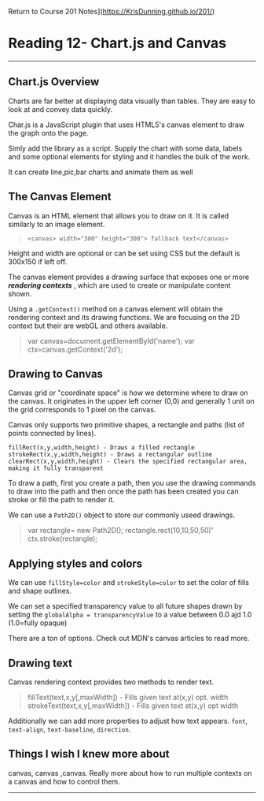 Return to Course 201 Notes](https://KrisDunning.github.io/201/)

# Reading 12- Chart.js and Canvas

*****

## Chart.js Overview

Charts are far better at displaying data visually than tables. They are easy to look at and convey data quickly.  

Char.js is a JavaScript plugin that uses HTML5's canvas element to draw the graph onto the page.  

Simly add the library as a script. Supply the chart with some data, labels and some optional elements for styling and it handles the bulk of the work.  

It can create line,pic,bar charts and animate them as well  

## The Canvas Element

Canvas is an HTML element that allows you to draw on it. It is called similarly to an image element.  
> `<canvas> width="300" height="300"> fallback text</canvas> ` 

Height and width are optional or can be set using CSS but the default is 300x150 if left off.  

The canvas element provides a drawing surface that exposes one or more ***rendering contexts*** , which are used to create or manipulate content shown.  

Using a `.getContext()` method on a canvas element will obtain the rendering context and its drawing functions. We are focusing on the 2D context but their are webGL and others available.  

> var canvas=document.getElementById('name');
> var ctx=canvas.getContext('2d');

## Drawing to Canvas

Canvas grid or "coordinate space" is how we determine where to draw on the canvas. It originates in the upper left corner (0,0) and generally 1 unit on the grid corresponds to 1 pixel on the canvas.  

Canvas only supports two primitive shapes, a rectangle and paths (list of points connected by lines).  

~~~~JS
fillRect(x,y,width,height) - Draws a filled rectangle
strokeRect(x,y,width,height) - Draws a rectangular outline
clearRect(x,y,width,height) - Clears the specified rectangular area, making it fully transparent
~~~~

To draw a path, first you create a path, then you use the drawing commands to draw into the path and then once the path has been created you can stroke or fill the path to render it.  

We can use a `Path2D()` object to store our commonly useed drawings.  
> var rectangle= new Path2D();
> rectangle.rect(10,10,50,50)'
> ctx.stroke(rectangle);

## Applying styles and colors

We can use `fillStyle=color` and `strokeStyle=color` to set the color of fills and shape outlines.  

We can set a specified transparency value to all future shapes drawn by setting the `globalAlpha = transparencyValue` to a value between 0.0 ajd 1.0 (1.0=fully opaque)

There are a ton of options. Check out MDN's canvas articles to read more.  

## Drawing text

Canvas rendering context provides two methods to render text.  

> fillText(text,x,y[,maxWidth]) - Fills given text at(x,y) opt. width  
> strokeText(text,x,y[,maxWidth]) - Fills given text at(x,y) opt width  

Additionally we can add more properties to adjust how text appears. `font`, `text-align`, `text-baseline`, `direction`.  

## Things I wish I knew more about

 canvas, canvas ,canvas. Really more about how to run multiple contexts on a canvas and how to control them.  

*****
